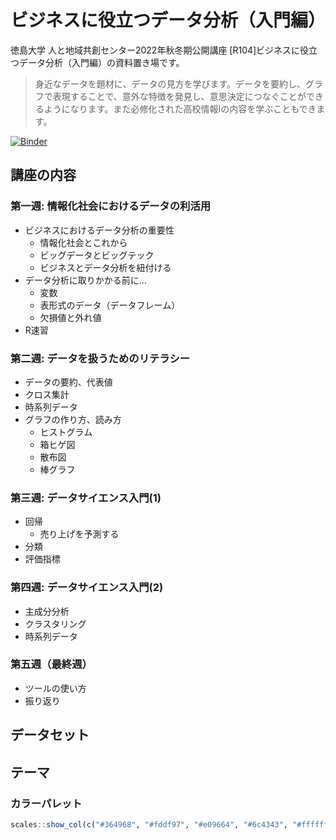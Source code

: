 ビジネスに役立つデータ分析（入門編）
=====================

徳島大学 人と地域共創センター2022年秋冬期公開講座
[R104]ビジネスに役立つデータ分析（入門編）の資料置き場です。

> 身近なデータを題材に、データの見方を学びます。データを要約し、グラフで表現することで、意外な特徴を発見し、意思決定につなぐことができるようになります。また必修化された高校情報Iの内容を学ぶこともできます。

[![Binder](https://mybinder.org/badge_logo.svg)](https://mybinder.org/v2/gh/uribo/cue2022aw_r104/main?urlpath=rstudio)


## 講座の内容

### 第一週: 情報化社会におけるデータの利活用

- ビジネスにおけるデータ分析の重要性
    - 情報化社会とこれから
    - ビッグデータとビッグテック
    - ビジネスとデータ分析を紐付ける
- データ分析に取りかかる前に…
    - 変数
    - 表形式のデータ（データフレーム）
    - 欠損値と外れ値
- R速習

### 第二週: データを扱うためのリテラシー

- データの要約、代表値
- クロス集計
- 時系列データ
- グラフの作り方、読み方
    - ヒストグラム
    - 箱ヒゲ図
    - 散布図
    - 棒グラフ


### 第三週: データサイエンス入門(1)

- 回帰
    - 売り上げを予測する
- 分類
- 評価指標

### 第四週: データサイエンス入門(2)

- 主成分分析
- クラスタリング
- 時系列データ

### 第五週（最終週）

- ツールの使い方
- 振り返り

## データセット

## テーマ

### カラーパレット

```r
scales::show_col(c("#364968", "#fddf97", "#e09664", "#6c4343", "#ffffff"), ncol = 5, borders = TRUE)
```
